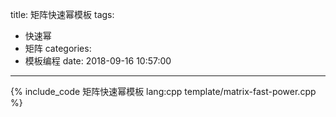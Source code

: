 title: 矩阵快速幂模板
tags:
  - 快速幂
  - 矩阵
categories:
  - 模板编程
date: 2018-09-16 10:57:00
---

{% include_code 矩阵快速幂模板 lang:cpp template/matrix-fast-power.cpp %}